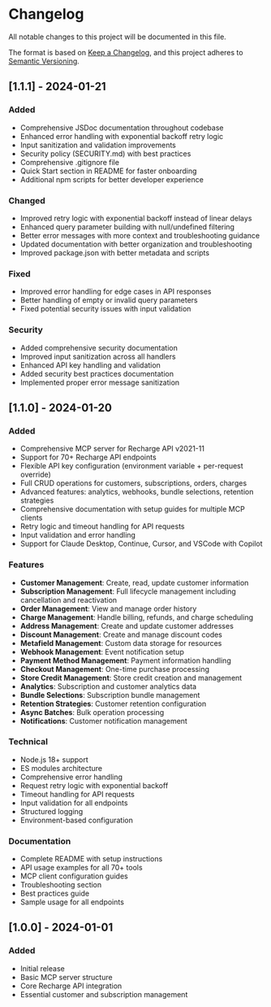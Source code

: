 # Changelog

All notable changes to this project will be documented in this file.

The format is based on [Keep a Changelog](https://keepachangelog.com/en/1.0.0/),
and this project adheres to [Semantic Versioning](https://semver.org/spec/v2.0.0.html).

## [1.1.1] - 2024-01-21

### Added
- Comprehensive JSDoc documentation throughout codebase
- Enhanced error handling with exponential backoff retry logic
- Input sanitization and validation improvements
- Security policy (SECURITY.md) with best practices
- Comprehensive .gitignore file
- Quick Start section in README for faster onboarding
- Additional npm scripts for better developer experience

### Changed
- Improved retry logic with exponential backoff instead of linear delays
- Enhanced query parameter building with null/undefined filtering
- Better error messages with more context and troubleshooting guidance
- Updated documentation with better organization and troubleshooting
- Improved package.json with better metadata and scripts

### Fixed
- Improved error handling for edge cases in API responses
- Better handling of empty or invalid query parameters
- Fixed potential security issues with input validation

### Security
- Added comprehensive security documentation
- Improved input sanitization across all handlers
- Enhanced API key handling and validation
- Added security best practices documentation
- Implemented proper error message sanitization

## [1.1.0] - 2024-01-20

### Added
- Comprehensive MCP server for Recharge API v2021-11
- Support for 70+ Recharge API endpoints
- Flexible API key configuration (environment variable + per-request override)
- Full CRUD operations for customers, subscriptions, orders, charges
- Advanced features: analytics, webhooks, bundle selections, retention strategies
- Comprehensive documentation with setup guides for multiple MCP clients
- Retry logic and timeout handling for API requests
- Input validation and error handling
- Support for Claude Desktop, Continue, Cursor, and VSCode with Copilot

### Features
- **Customer Management**: Create, read, update customer information
- **Subscription Management**: Full lifecycle management including cancellation and reactivation
- **Order Management**: View and manage order history
- **Charge Management**: Handle billing, refunds, and charge scheduling
- **Address Management**: Create and update customer addresses
- **Discount Management**: Create and manage discount codes
- **Metafield Management**: Custom data storage for resources
- **Webhook Management**: Event notification setup
- **Payment Method Management**: Payment information handling
- **Checkout Management**: One-time purchase processing
- **Store Credit Management**: Store credit creation and management
- **Analytics**: Subscription and customer analytics data
- **Bundle Selections**: Subscription bundle management
- **Retention Strategies**: Customer retention configuration
- **Async Batches**: Bulk operation processing
- **Notifications**: Customer notification management

### Technical
- Node.js 18+ support
- ES modules architecture
- Comprehensive error handling
- Request retry logic with exponential backoff
- Timeout handling for API requests
- Input validation for all endpoints
- Structured logging
- Environment-based configuration

### Documentation
- Complete README with setup instructions
- API usage examples for all 70+ tools
- MCP client configuration guides
- Troubleshooting section
- Best practices guide
- Sample usage for all endpoints

## [1.0.0] - 2024-01-01

### Added
- Initial release
- Basic MCP server structure
- Core Recharge API integration
- Essential customer and subscription management
